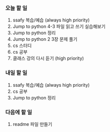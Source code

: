 ### 오늘 할 일
1. ssafy 복습/예습 (always high priority)
2. Jump to python 4-3 파일 읽고 쓰기 실습해보기
3. Jump to python 정리
4. Jump to python 2 3장 문제 풀기
5. cs 스터디
6. cs 공부
7. 클래스 강의 다시 듣기 (high priority)

### 내일 할 일
1. ssafy 복습/예습 (always high priority)
2. cs 공부
3. Jump to python 정리

### 다음에 할 일
1. readme 파일 만들기